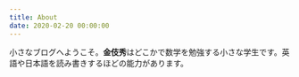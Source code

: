 ```yaml
---
title: About
date: 2020-02-20 00:00:00
---
```


小さなブログへようこそ。**金伎秀**はどこかで数学を勉強する小さな学生です。英語や日本語を読み書きするほどの能力があります。